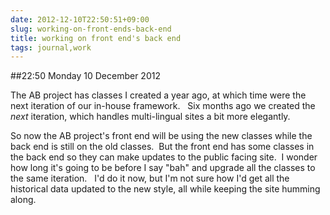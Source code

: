 ```yaml
---
date: 2012-12-10T22:50:51+09:00
slug: working-on-front-ends-back-end
title: working on front end's back end
tags: journal,work
---
```


##22:50 Monday 10 December 2012

The AB project has classes I created a year ago, at which time were the next iteration of our in-house framework.   Six months ago we created the *next* iteration, which handles multi-lingual sites a bit more elegantly.

So now the AB project's front end will be using the new classes while the back end is still on the old classes.  But the front end has some classes in the back end so they can make updates to the public facing site.  I wonder how long it's going to be before I say "bah" and upgrade all the classes to the same iteration.   I'd do it now, but I'm not sure how I'd get all the historical data updated to the new style, all while keeping the site humming along.
